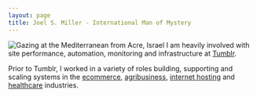 ```yaml
---
layout: page
title: Joel S. Miller - International Man of Mystery
---
```


![Gazing at the Mediterranean from Acre, Israel](http://www.joelsmiller.com/assets/images/jsm_acre.jpg) 
I am heavily involved with site performance, automation, monitoring and infrastructure at [Tumblr](https://www.tumblr.com).

Prior to Tumblr, I worked in a variety of roles building, supporting and scaling systems in the [ecommerce](http://www.ideel.com), [agribusiness](http://www.bunge.com/), [internet hosting](http://www.contegix.com/) and [healthcare](https://twitter.com/cerner) industries.
